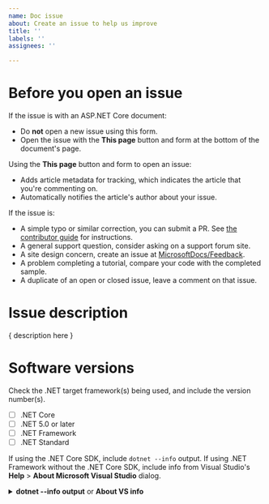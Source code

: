 ```yaml
---
name: Doc issue
about: Create an issue to help us improve
title: ''
labels: ''
assignees: ''

---
```


# Before you open an issue

If the issue is with an ASP.NET Core document:

* Do **not** open a new issue using this form.
* Open the issue with the **This page** button and form at the bottom of the document's page.

Using the **This page** button and form to open an issue:

* Adds article metadata for tracking, which indicates the article that you're commenting on.
* Automatically notifies the article's author about your issue.

If the issue is:

* A simple typo or similar correction, you can submit a PR. See [the contributor guide](https://docs.microsoft.com/contribute/#quick-edits-to-existing-documents) for instructions.
* A general support question, consider asking on a support forum site.
* A site design concern, create an issue at [MicrosoftDocs/Feedback](https://github.com/MicrosoftDocs/Feedback/issues/new/choose).
* A problem completing a tutorial, compare your code with the completed sample.
* A duplicate of an open or closed issue, leave a comment on that issue.

# Issue description

{ description here }

# Software versions

Check the .NET target framework(s) being used, and include the version number(s).

* [ ] .NET Core
* [ ] .NET 5.0 or later
* [ ] .NET Framework
* [ ] .NET Standard

If using the .NET Core SDK, include `dotnet --info` output. If using .NET Framework without the .NET Core SDK, include info from Visual Studio's **Help** > **About Microsoft Visual Studio** dialog.

<details>
<summary><strong>dotnet --info output</strong> or <strong>About VS info</strong></summary>

```console
<replace>
```
</details>
